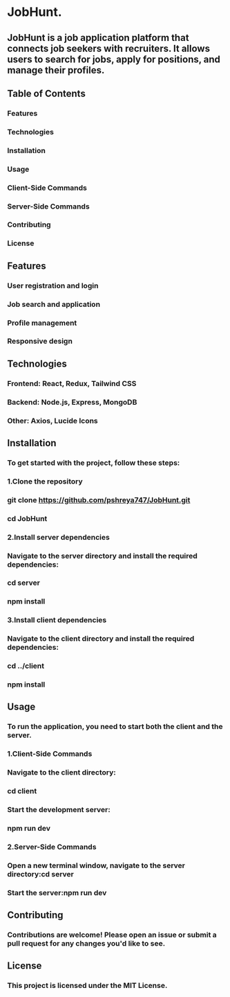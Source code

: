 # JobHunt.

## JobHunt is a job application platform that connects job seekers with recruiters. It allows users to search for jobs, apply for positions, and manage their profiles.



## Table of Contents

### Features
### Technologies
### Installation
### Usage
### Client-Side Commands
### Server-Side Commands
### Contributing
### License


## Features
### User registration and login
### Job search and application
### Profile management
### Responsive design

## Technologies
### Frontend: React, Redux, Tailwind CSS
### Backend: Node.js, Express, MongoDB
### Other: Axios, Lucide Icons

## Installation
### To get started with the project, follow these steps:
### 1.Clone the repository
### git clone https://github.com/pshreya747/JobHunt.git
### cd JobHunt

### 2.Install server dependencies
### Navigate to the server directory and install the required dependencies:
### cd server
### npm install

### 3.Install client dependencies
### Navigate to the client directory and install the required dependencies:
### cd ../client
### npm install

## Usage
### To run the application, you need to start both the client and the server.
### 1.Client-Side Commands
### Navigate to the client directory: 
### cd client
### Start the development server:
### npm run dev

### 2.Server-Side Commands
### Open a new terminal window, navigate to the server directory:cd server
### Start the server:npm run dev

## Contributing
### Contributions are welcome! Please open an issue or submit a pull request for any changes you'd like to see.

## License
### This project is licensed under the MIT License.





